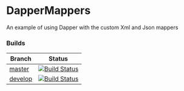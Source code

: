 # DapperMappers
An example of using Dapper with the custom Xml and Json mappers

### Builds
| Branch       | Status      |
|--------------|-------------|
| [master](https://travis-ci.com/kubagdynia/DapperMappers/branches)       | [![Build Status](https://travis-ci.com/kubagdynia/DapperMappers.svg?branch=master)](https://travis-ci.com/kubagdynia/DapperMappers)|
| [develop](https://travis-ci.com/kubagdynia/DapperMappers/branches)      | [![Build Status](https://travis-ci.com/kubagdynia/DapperMappers.svg?branch=develop)](https://travis-ci.com/kubagdynia/DapperMappers)|
